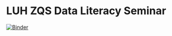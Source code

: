 # LUH ZQS Data Literacy Seminar 

[![Binder](https://mybinder.org/badge_logo.svg)](https://mybinder.org/v2/gh/markusstocker/zqs-data-literacy/HEAD?labpath=notebook.ipynb)


